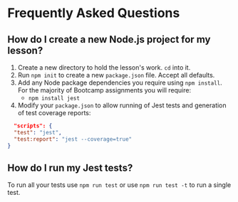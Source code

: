 # Frequently Asked Questions

## <a name="createNewProject"></a> How do I create a new Node.js project for my lesson?
  1. Create a new directory to hold the lesson's work. `cd` into it.
  1. Run `npm init` to create a new `package.json` file. Accept all defaults.
  1. Add any Node package dependencies you require using `npm install`. For the majority of Bootcamp assignments you will require:
     * `npm install jest`
  1. Modify your `package.json` to allow running of Jest tests and generation of test coverage reports:
  ```json
    "scripts": {
    "test": "jest",
    "test:report": "jest --coverage=true"
  }
  ```

## <a name="runJestTests"></a> How do I run my Jest tests?
To run all your tests use `npm run test` or use `npm run test -t` to run a single test.
